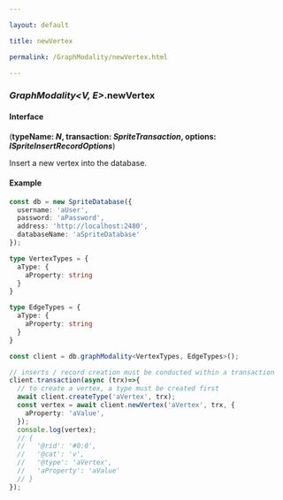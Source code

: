 ```yaml
---

layout: default

title: newVertex

permalink: /GraphModality/newVertex.html

---
```


### _GraphModality&lt;V, E&gt;_.newVertex

#### Interface

(**typeName: *N*, transaction: *SpriteTransaction*, options: *ISpriteInsertRecordOptions***)

Insert a new vertex into the database.

#### Example

```ts
const db = new SpriteDatabase({
  username: 'aUser',
  password: 'aPassword',
  address: 'http://localhost:2480',
  databaseName: 'aSpriteDatabase'
});

type VertexTypes = {
  aType: {
    aProperty: string
  }
}

type EdgeTypes = {
  aType: {
    aProperty: string
  }
}

const client = db.graphModality<VertexTypes, EdgeTypes>();

// inserts / record creation must be conducted within a transaction
client.transaction(async (trx)=>{
  // to create a vertex, a type must be created first
  await client.createType('aVertex', trx);
  const vertex = await client.newVertex('aVertex', trx, {
    aProperty: 'aValue',
  });
  console.log(vertex);
  // {
  //   '@rid': '#0:0',
  //   '@cat': 'v',
  //   '@type': 'aVertex',
  //   'aProperty': 'aValue'
  // }
});
```

